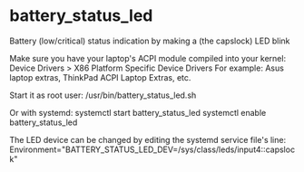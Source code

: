 # battery_status_led
Battery (low/critical) status indication by making a (the capslock) LED blink

Make sure you have your laptop's ACPI module compiled into your kernel:
Device Drivers > X86 Platform Specific Device Drivers
For example: Asus laptop extras, ThinkPad ACPI Laptop Extras, etc.

Start it as root user:
/usr/bin/battery_status_led.sh

Or with systemd:
systemctl start battery_status_led
systemctl enable battery_status_led

The LED device can be changed by editing the systemd service file's line:
Environment="BATTERY_STATUS_LED_DEV=/sys/class/leds/input4\:\:capslock"
